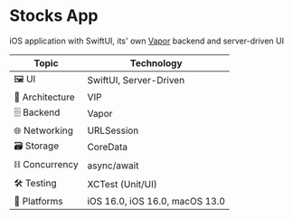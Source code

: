 # Stocks App

iOS application with SwiftUI, its' own [Vapor](https://github.com/vapor/vapor) backend and server-driven UI

| Topic | Technology |
|---|---|
| 🖼 UI | SwiftUI, Server-Driven |
| 🧱 Architecture | VIP |
| 🗄 Backend | Vapor |
| 🌐 Networking | URLSession |
| 🗃 Storage | CoreData |
| ⛓ Concurrency | async/await |
| 🛠 Testing | XCTest (Unit/UI) |
| 📱 Platforms | iOS 16.0, iOS 16.0, macOS 13.0 |
